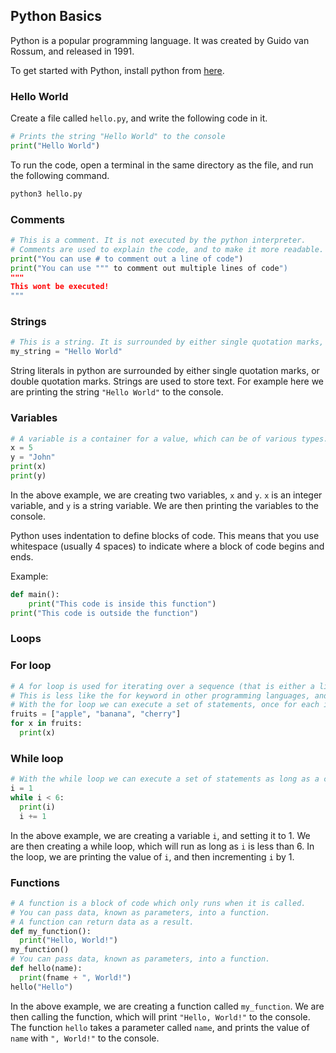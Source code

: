 ## Python Basics
Python is a popular programming language. It was created by Guido van Rossum, and released in 1991.

To get started with Python, install python from [here](https://www.python.org/downloads/).

### Hello World
Create a file called `hello.py`, and write the following code in it.
```py
# Prints the string "Hello World" to the console
print("Hello World")
```
To run the code, open a terminal in the same directory as the file, and run the following command.
```sh
python3 hello.py
```
### Comments
```py
# This is a comment. It is not executed by the python interpreter.
# Comments are used to explain the code, and to make it more readable.
print("You can use # to comment out a line of code")
print("You can use """ to comment out multiple lines of code")
"""
This wont be executed!
"""

```
### Strings
```py
# This is a string. It is surrounded by either single quotation marks, or double quotation marks.
my_string = "Hello World"
```
String literals in python are surrounded by either single quotation marks, or double quotation marks.
Strings are used to store text.
For example here we are printing the string `"Hello World"` to the console.

### Variables
```py
# A variable is a container for a value, which can be of various types. Kind of like in maths, where x = 5 means that x is equal to 5.
x = 5 
y = "John" 
print(x) 
print(y) 
```
In the above example, we are creating two variables, `x` and `y`. `x` is an integer variable, and `y` is a string variable. We are then printing the variables to the console.

Python uses indentation to define blocks of code. This means that you use whitespace (usually 4 spaces) to indicate where a block of code begins and ends.

Example:
```py
def main():
    print("This code is inside this function")
print("This code is outside the function")
```
### Loops
### For loop
```py
# A for loop is used for iterating over a sequence (that is either a list, a tuple, a dictionary, a set, or a string).
# This is less like the for keyword in other programming languages, and works more like an iterator method as found in other object-orientated programming languages.
# With the for loop we can execute a set of statements, once for each item in a list, tuple, set etc.
fruits = ["apple", "banana", "cherry"]
for x in fruits:
  print(x)
```
### While loop
```py
# With the while loop we can execute a set of statements as long as a condition is true.
i = 1
while i < 6:
  print(i)
  i += 1
```
In the above example, we are creating a variable `i`, and setting it to 1. We are then creating a while loop, which will run as long as `i` is less than 6. In the loop, we are printing the value of `i`, and then incrementing `i` by 1.

### Functions
```py
# A function is a block of code which only runs when it is called.
# You can pass data, known as parameters, into a function.
# A function can return data as a result.
def my_function():
  print("Hello, World!")
my_function()
# You can pass data, known as parameters, into a function.
def hello(name):
  print(fname + ", World!")
hello("Hello")
```
In the above example, we are creating a function called `my_function`. We are then calling the function, which will print `"Hello, World!"` to the console.
The function `hello` takes a parameter called `name`, and prints the value of `name` with `", World!"` to the console.
